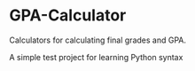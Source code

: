 # GPA-Calculator
Calculators for calculating final grades and GPA.

A simple test project for learning Python syntax
